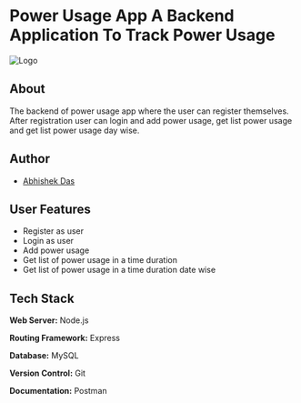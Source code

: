 # Power Usage App A Backend Application To Track Power Usage

![Logo](https://www.linkpicture.com/q/Screenshot-2023-03-03-101138.png)

## About

The backend of power usage app where the user can register themselves. After registration user can login and add power usage, get list power usage and get list power usage day wise.

## Author
- [Abhishek Das](https://github.com/abhidas0810)

## User Features

- Register as user
- Login as user
- Add power usage
- Get list of power usage in a time duration
- Get list of power usage in a time duration date wise

## Tech Stack

**Web Server:** Node.js

**Routing Framework:** Express

**Database:** MySQL

**Version Control:** Git

**Documentation:** Postman
